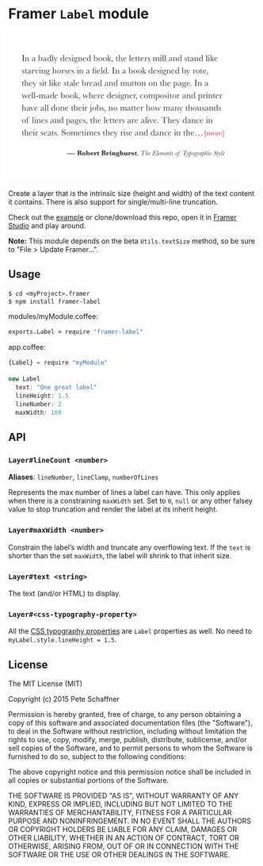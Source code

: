 
# Framer `Label` module

<img src="screenshot.png" width="470">

Create a layer that is the intrinsic size (height and width) of the text content
it contains. There is also support for single/multi-line truncation.

Check out the [example](http://share.framerjs.com/b3454zg73uqs/) or
clone/download this repo, open it in [Framer Studio](http://framerjs.com/)
and play around.

**Note:** This module depends on the beta `Utils.textSize` method, so be sure to
"File > Update Framer&hellip;".

## Usage
```shell
$ cd <myProject>.framer
$ npm install framer-label
```

modules/myModule.coffee:
```coffeescript
exports.Label = require "framer-label"
```

app.coffee:
```javascript
{Label} = require "myModule"

new Label
  text: "One great label"
  lineHeight: 1.5
  lineNumber: 2
  maxWidth: 100
```

## API

### `Layer#lineCount <number>`
**Aliases**: `lineNumber`, `lineClamp`, `numberOfLines`

Represents the max number of lines a label can have. This only applies when
there is a constraining `maxWidth` set. Set to `0`, `null` or any other falsey
value to stop truncation and render the label at its inherit height.

### `Layer#maxWidth <number>`
Constrain the label’s width and truncate any overflowing text. If the `text` is
shorter than the set `maxWidth`, the label will shrink to that inherit
size.

### `Layer#text <string>`
The text (and/or HTML) to display.

### `Layer#<css-typography-property>`
All the [CSS typography properties][CSS props] are `Label` properties as well. No need
to `myLabel.style.lineHeight = 1.5`.

## License
The MIT License (MIT)

Copyright (c) 2015 Pete Schaffner

Permission is hereby granted, free of charge, to any person obtaining a copy
of this software and associated documentation files (the "Software"), to deal
in the Software without restriction, including without limitation the rights
to use, copy, modify, merge, publish, distribute, sublicense, and/or sell
copies of the Software, and to permit persons to whom the Software is
furnished to do so, subject to the following conditions:

The above copyright notice and this permission notice shall be included in all
copies or substantial portions of the Software.

THE SOFTWARE IS PROVIDED "AS IS", WITHOUT WARRANTY OF ANY KIND, EXPRESS OR
IMPLIED, INCLUDING BUT NOT LIMITED TO THE WARRANTIES OF MERCHANTABILITY,
FITNESS FOR A PARTICULAR PURPOSE AND NONINFRINGEMENT. IN NO EVENT SHALL THE
AUTHORS OR COPYRIGHT HOLDERS BE LIABLE FOR ANY CLAIM, DAMAGES OR OTHER
LIABILITY, WHETHER IN AN ACTION OF CONTRACT, TORT OR OTHERWISE, ARISING FROM,
OUT OF OR IN CONNECTION WITH THE SOFTWARE OR THE USE OR OTHER DEALINGS IN THE
SOFTWARE.

[CSS props]: https://developer.mozilla.org/en-US/docs/Web/CSS/Reference
